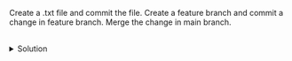 
Create a .txt file and commit the file.
Create a feature branch and commit a change in feature branch.
Merge the change in main branch.

<br>
<details><summary>Solution</summary>
<br>

```plain
touch file.txt
git init


git checkout -b feature-branch main
git add .
git commit -m "Initial Commit"

git checkout main
git merge feature-branch
git branch -d feature-branch
```{{exec}}

</details>
